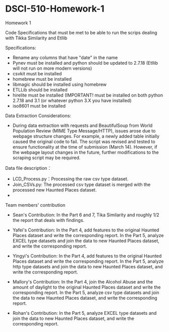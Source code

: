# DSCI-510-Homework-1
Homework 1

Code Specifications that must be met to be able to run the scrips dealing with Tikka Similarity and Etllib 

Specifications:
- Rename any columns that have "date" in the name
- Pynev must be installed and python should be updated to 2.7.18 (Etllib will not run on more modern versions)
- csvkit must be installed
- homebrew must be installed
- libmagic should be installed using homebrew
- ETLLib should be installed
- hirelite must be installed (IMPORTANT! must be installed on both python 2.7.18 and 3.1 (or whatever python 3.X you have installed)
- iso8601 must be installed

Data Extraction Considerations:
- During data extraction with requests and BeautifulSoup from World Population Review (MIME Type Message/HTTP), issues arose due to webpage structure changes. For example, a newly added table initially caused the original code to fail. The script was revised and tested to ensure functionality at the time of submission (March 14). However, if the webpage layout changes in the future, further modifications to the scraping script may be required.



Data file description：
- LCD_Process.py：Processing the raw csv type dataset.
- Join_CSVs.py: The processed csv type dataset is merged with the processed new Haunted Places dataset.
- 




Team members' contribution

- Sean's Contribution: In the Part 6 and 7, Tika Similarity and roughly 1/2 the report that deals with findings.

- Yafei's Contribution: In the Part 4, add features to the original Haunted Places dataset and write the corresponding report. In the Part 5, analyze EXCEL type datasets and join the data to new Haunted Places dataset, and write the corresponding report.

- Yingyi's Contribution: In the Part 4, add features to the original Haunted Places dataset and write the corresponding report.  In the Part 5, analyze http type datasets and join the data to new Haunted Places dataset, and write the corresponding report.

- Mallory's Contribution: In the Part 4, join the Alcohol Abuse and  the amount of daylight to the original Haunted Places dataset and write the corresponding report.  In the Part 5, analyze csv type datasets and join the data to new Haunted Places dataset, and write the corresponding report.

- Rohan's Contribution:  In the Part 5, analyze EXCEL type datasets and join the data to new Haunted Places dataset, and write the corresponding report.

